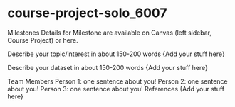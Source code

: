 # course-project-solo_6007
Milestones
Details for Milestone are available on Canvas (left sidebar, Course Project) or here.

Describe your topic/interest in about 150-200 words
{Add your stuff here}

Describe your dataset in about 150-200 words
{Add your stuff here}

Team Members
Person 1: one sentence about you!
Person 2: one sentence about you!
Person 3: one sentence about you!
References
{Add your stuff here}
